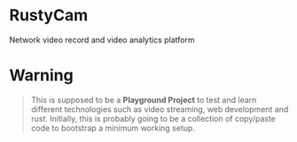 # RustyCam
Network video record and video analytics platform

# Warning
> This is supposed to be a **Playground Project** to test and learn different technologies such as video streaming, web development and rust. Initially, this is probably going to be a collection of copy/paste code to bootstrap a minimum working setup.

